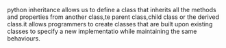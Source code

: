 python inheritance allows us to define a class that inherits all the methods and properties from another class,te parent class,child class or the derived class.it allows programmers to create classes that are built upon existing classes to specify a new implementatio while maintaining the same behaviours.
